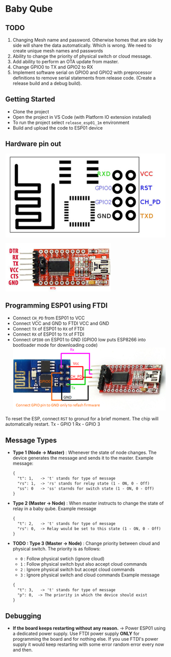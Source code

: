# Baby Qube

## TODO

  1. Changing Mesh name and password. Otherwise homes that are side by side will share the data automatically. Which is wrong. We need to create unique mesh names and passwords
  2. Ability to change the priority of physical switch or cloud message.
  3. Add ability to perform an OTA update from master.
  4. Change GPIO0 to TX and GPIO2 to RX
  5. Implement software serial on GPIO0 and GPIO2 with preprocessor definitions to remove serial statements from release code. (Create a release build and a debug build).

## Getting Started

  - Clone the project
  - Open the project in VS Code (with Platform IO extension installed)
  - To run the project select `release_esp01_1m` environment
  - Build and upload the code to ESP01 device

## Hardware pin out
![Image of ESP01s pin description](media/esp01s-pinout.jpg)

![Image of FTDI USB to TTL pinout](media/ftdi-pinout.jpeg)

## Programming ESP01 using FTDI

  - Connect `CH_PD` from ESP01 to VCC
  - Connect VCC and GND to FTDI VCC and GND
  - Connect `TX` of ESP01 to `RX` of FTDI
  - Connect `RX` of ESP01 to `TX` of FTDI
  - Connect `GPIO0` on ESP01 to GND (GPIO0 low puts ESP8266 into bootloader mode for downloading code)
![Programming ESP01](media/programming-esp01.png)

To reset the ESP, connect `RST` to gronud for a brief moment. The chip will automatically restart.
Tx - GPIO 1
Rx - GPIO 3

## Message Types

  - **Type 1 (Node -> Master)** : Whenever the state of node changes. The device generates the message and sends it to the master. Example message:
    ```
    {
      "t": 1,   -> 't' stands for type of message
      "rs": 1,  -> 'rs' stands for relay state (1 - ON, 0 - Off)
      "ss": 0   -> 'ss' starnds for switch state (1 - ON, 0 - Off)
    }
    ```

  - **Type 2 (Master -> Node)** : When master instructs to change the state of relay in a baby qube. Example message
    ```
    {
      "t": 2,   -> 't' stands for type of message
      "rs": 0,  -> Relay would be set to this state (1 - ON, 0 - Off)
    }
    ```

  - **TODO : Type 3 (Master -> Node)** : Change priority between cloud and physical switch. The priority is as follows:
    - `0` : Follow physical swtich (ignore cloud)
    - `1` : Follow physical switch byut also accept cloud commands
    - `2` : Ignore physical switch but accept cloud commands
    - `3` : Ignore physical switch and cloud commands
   Example message
    ```
    {
      "t": 3,   -> 't' stands for type of message
      "p": 0,  -> The priority in which the device should exist
    }
    ```

## Debugging

  - **If the board keeps restarting without any reason.** -> Power ESP01 using a dedicated power supply. Use FTDI power supply **ONLY** for programming the board and for nothing else. If you use FTDI's power supply it would keep restarting with some error random error every now and then.